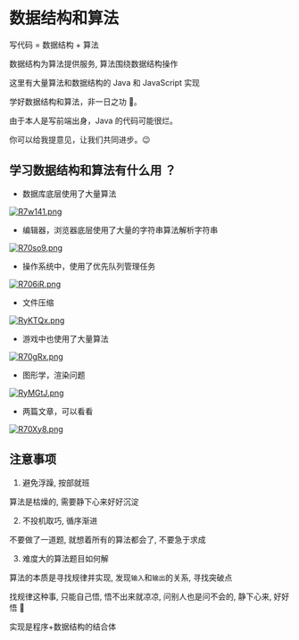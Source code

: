 # 数据结构和算法

写代码 = 数据结构 + 算法

数据结构为算法提供服务, 算法围绕数据结构操作

这里有大量算法和数据结构的 Java 和 JavaScript 实现

<!-- ![](~@/algorithm/1607006633246.png)

<img src="~@/algorithm/1607006633246.png"> -->

<!-- <img src="~$algorithm/1607006633246.png"> -->

学好数据结构和算法，非一日之功 💪。

由于本人是写前端出身，Java 的代码可能很烂。

你可以给我提意见，让我们共同进步。😉

## 学习数据结构和算法有什么用 ？

- 数据库底层使用了大量算法

[![R7w141.png](https://z3.ax1x.com/2021/07/06/R7w141.png)](https://imgtu.com/i/R7w141)

- 编辑器，浏览器底层使用了大量的字符串算法解析字符串

[![R70so9.png](https://z3.ax1x.com/2021/07/06/R70so9.png)](https://imgtu.com/i/R70so9)

- 操作系统中，使用了优先队列管理任务

[![R706iR.png](https://z3.ax1x.com/2021/07/06/R706iR.png)](https://imgtu.com/i/R706iR)

- 文件压缩

[![RyKTQx.png](https://z3.ax1x.com/2021/07/01/RyKTQx.png)](https://imgtu.com/i/RyKTQx)

- 游戏中也使用了大量算法

[![R70gRx.png](https://z3.ax1x.com/2021/07/06/R70gRx.png)](https://imgtu.com/i/R70gRx)

- 图形学，渲染问题

[![RyMGtJ.png](https://z3.ax1x.com/2021/07/01/RyMGtJ.png)](https://imgtu.com/i/RyMGtJ)

- 两篇文章，可以看看

[![R70Xy8.png](https://z3.ax1x.com/2021/07/06/R70Xy8.png)](https://imgtu.com/i/R70Xy8)
## 注意事项

1. 避免浮躁, 按部就班

算法是枯燥的, 需要静下心来好好沉淀

2. 不投机取巧, 循序渐进

不要做了一道题, 就想着所有的算法都会了, 不要急于求成

3. 难度大的算法题目如何解

算法的本质是寻找规律并实现, 发现`输入`和`输出`的关系, 寻找突破点

找规律这种事, 只能自己悟, 悟不出来就凉凉, 问别人也是问不会的, 静下心来, 好好悟 🤔

实现是程序+数据结构的结合体

<!-- ## 学习算法的正确姿势 -->
